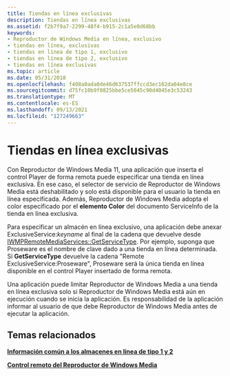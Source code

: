 ```yaml
---
title: Tiendas en línea exclusivas
description: Tiendas en línea exclusivas
ms.assetid: f2b7f9a7-2299-48f4-b915-2c1a5e0d68bb
keywords:
- Reproductor de Windows Media en línea, exclusivo
- tiendas en línea, exclusivas
- tiendas en línea de tipo 1, exclusivo
- tiendas en línea de tipo 2, exclusivo
- tiendas en línea exclusivas
ms.topic: article
ms.date: 05/31/2018
ms.openlocfilehash: f408a0ada0de46d637537ffccd3ec162da04e8ce
ms.sourcegitcommit: d75fc10b9f0825bbe5ce5045c90d4045e3c53243
ms.translationtype: MT
ms.contentlocale: es-ES
ms.lasthandoff: 09/13/2021
ms.locfileid: "127249663"
---
```

# <a name="exclusive-online-stores"></a>Tiendas en línea exclusivas

Con Reproductor de Windows Media 11, una aplicación que inserta el control Player de forma remota puede especificar una tienda en línea exclusiva. En ese caso, el selector de servicio de Reproductor de Windows Media está deshabilitado y solo está disponible para el usuario la tienda en línea especificada. Además, Reproductor de Windows Media adopta el color especificado por el **elemento Color** del documento ServiceInfo de la tienda en línea exclusiva.

Para especificar un almacén en línea exclusivo, una aplicación debe anexar ExclusiveService:*keyname* al final de la cadena que devuelve desde [IWMPRemoteMediaServices::GetServiceType](/previous-versions/windows/desktop/api/wmp/nf-wmp-iwmpremotemediaservices-getservicetype). Por ejemplo, suponga que Proseware es el nombre de clave dado a una tienda en línea determinada. Si **GetServiceType** devuelve la cadena "Remote ExclusiveService:Proseware", Proseware será la única tienda en línea disponible en el control Player insertado de forma remota.

Una aplicación puede limitar Reproductor de Windows Media a una tienda en línea exclusiva solo si Reproductor de Windows Media está aún en ejecución cuando se inicia la aplicación. Es responsabilidad de la aplicación informar al usuario de que debe Reproductor de Windows Media antes de ejecutar la aplicación.

## <a name="related-topics"></a>Temas relacionados

<dl> <dt>

[**Información común a los almacenes en línea de tipo 1 y 2**](information-common-to-type-1-and-type-2-online-stores.md)
</dt> <dt>

[**Control remoto del Reproductor de Windows Media**](remoting-the-windows-media-player-control.md)
</dt> </dl>

 

 




